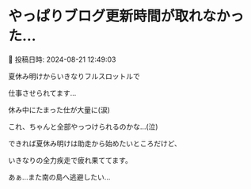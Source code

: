 # やっぱりブログ更新時間が取れなかった…

📅 投稿日時: 2024-08-21 12:49:03

夏休み明けからいきなりフルスロットルで


仕事させられてます…


休み中にたまった仕が大量に(涙)


これ、ちゃんと全部やっつけられるのかな…(泣)





できれば夏休み明けは助走から始めたいところだけど、


いきなりの全力疾走で疲れ果ててます。


あぁ…また南の島へ逃避したい…

